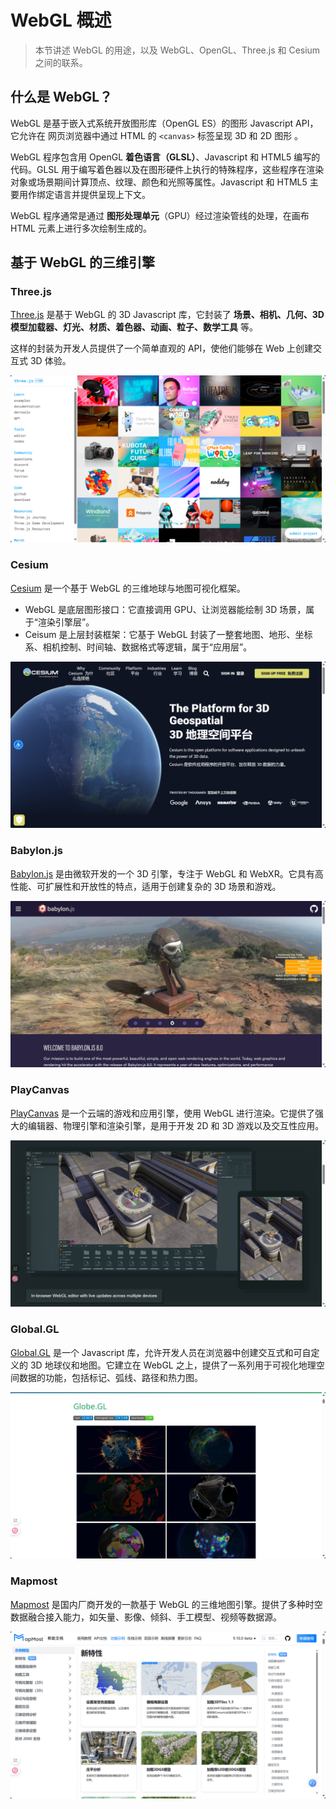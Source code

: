 # WebGL 概述

>本节讲述 WebGL 的用途，以及 WebGL、OpenGL、Three.js 和 Cesium 之间的联系。



## 什么是 WebGL？

WebGL 是基于嵌入式系统开放图形库（OpenGL ES）的图形 Javascript API，它允许在 <span class="marker-text-highlight"> 网页浏览器中通过 HTML 的 `<canvas>` 标签呈现 3D 和 2D 图形 </span>。

WebGL 程序包含用 OpenGL **着色语言（GLSL）**、Javascript 和 HTML5 编写的代码。GLSL 用于编写着色器以及在图形硬件上执行的特殊程序，这些程序在渲染对象或场景期间计算顶点、纹理、颜色和光照等属性。Javascript 和 HTML5 主要用作绑定语言并提供呈现上下文。

WebGL 程序通常是通过 **图形处理单元**（GPU）经过渲染管线的处理，在画布 HTML 元素上进行多次绘制生成的。



## 基于 WebGL 的三维引擎

### Three.js

[Three.js](https://threejs.org/) 是基于 WebGL 的 3D Javascript 库，它封装了 **场景、相机、几何、3D 模型加载器、灯光、材质、着色器、动画、粒子、数学工具** 等。

这样的封装为开发人员提供了一个简单直观的 API，使他们能够在 Web 上创建交互式 3D 体验。

![PixPin_2025-10-09_21-49-07](./assets/PixPin_2025-10-09_21-49-07.png)



### Cesium

[Cesium](https://cesium.com/) 是一个基于 WebGL 的三维地球与地图可视化框架。

- WebGL 是底层图形接口：它直接调用 GPU、让浏览器能绘制 3D 场景，属于“渲染引擎层”。
- Ceisum 是上层封装框架：它基于 WebGL 封装了一整套地图、地形、坐标系、相机控制、时间轴、数据格式等逻辑，属于“应用层”。

![PixPin_2025-10-09_21-50-16](./assets/PixPin_2025-10-09_21-50-16.png)



### Babylon.js

[Babylon.js](https://www.babylonjs.com/) 是由微软开发的一个 3D 引擎，专注于 WebGL 和 WebXR。它具有高性能、可扩展性和开放性的特点，适用于创建复杂的 3D 场景和游戏。

![PixPin_2025-10-09_22-04-19](./assets/PixPin_2025-10-09_22-04-19.png)



### PlayCanvas

[PlayCanvas](https://playcanvas.com/) 是一个云端的游戏和应用引擎，使用 WebGL 进行渲染。它提供了强大的编辑器、物理引擎和渲染引擎，是用于开发 2D 和 3D 游戏以及交互性应用。

![PixPin_2025-10-09_22-04-36](./assets/PixPin_2025-10-09_22-04-36.png)



### Global.GL

[Global.GL](https://globe.gl/) 是一个 Javascript 库，允许开发人员在浏览器中创建交互式和可自定义的 3D 地球仪和地图。它建立在 WebGL 之上，提供了一系列用于可视化地理空间数据的功能，包括标记、弧线、路径和热力图。

![PixPin_2025-10-09_22-09-24](./assets/PixPin_2025-10-09_22-09-24.png)





### Mapmost

[Mapmost](https://www.mapmost.com/#/) 是国内厂商开发的一款基于 WebGL 的三维地图引擎。提供了多种时空数据融合接入能力，如矢量、影像、倾斜、手工模型、视频等数据源。

![PixPin_2025-10-09_22-12-29](./assets/PixPin_2025-10-09_22-12-29.png)

